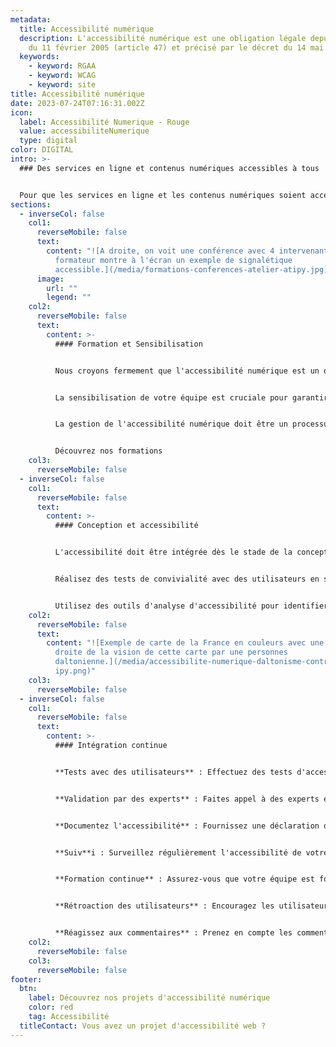 ```yaml
---
metadata:
  title: Accessibilité numérique
  description: L'accessibilité numérique est une obligation légale depuis la loi
    du 11 février 2005 (article 47) et précisé par le décret du 14 mai 2009
  keywords:
    - keyword: RGAA
    - keyword: WCAG
    - keyword: site
title: Accessibilité numérique
date: 2023-07-24T07:16:31.002Z
icon:
  label: Accessibilité Numerique - Rouge
  value: accessibiliteNumerique
  type: digital
color: DIGITAL
intro: >-
  ### Des services en ligne et contenus numériques accessibles à tous


  Pour que les services en ligne et les contenus numériques soient accessibles à tous, y compris les personnes en situation de handicap, il est essentiel de se conformer aux normes et aux bonnes pratiques en matière d'accessibilité.
sections:
  - inverseCol: false
    col1:
      reverseMobile: false
      text:
        content: "![A droite, on voit une conférence avec 4 intervenants. A gauche, un
          formateur montre à l'écran un exemple de signalétique
          accessible.](/media/formations-conferences-atelier-atipy.jpg)"
      image:
        url: ""
        legend: ""
    col2:
      reverseMobile: false
      text:
        content: >-
          #### Formation et Sensibilisation


          Nous croyons fermement que l'accessibilité numérique est un droit fondamental, et nous sommes déterminés à aider nos clients à offrir des expériences en ligne accessibles à tous.


          La sensibilisation de votre équipe est cruciale pour garantir que l'accessibilité numérique devienne une priorité au sein de votre organisation. Nous proposons des sessions de formation personnalisées pour sensibiliser vos employés aux enjeux de l'accessibilité et les aider à intégrer ces bonnes pratiques dans leur travail quotidien.


          La gestion de l'accessibilité numérique doit être un processus continu, intégré dans la culture de l'entreprise et soutenu par une solide sensibilisation et une expertise en la matière. Cela garantira que les produits et services numériques sont accessibles à tous, améliorant ainsi l'expérience utilisateur et répondant aux obligations légales.


          D﻿écouvrez nos formations
    col3:
      reverseMobile: false
  - inverseCol: false
    col1:
      reverseMobile: false
      text:
        content: >-
          #### Conception et accessibilité


          L'accessibilité doit être intégrée dès le stade de la conception. Assurez-vous que les wireframes, les maquettes et les spécifications tiennent compte des besoins des utilisateurs en situation de handicap.


          Réalisez des tests de convivialité avec des utilisateurs en situation de handicap pour identifier les problèmes d'accessibilité potentiels.


          Utilisez des outils d'analyse d'accessibilité pour identifier et corriger les problèmes d'accessibilité.
    col2:
      reverseMobile: false
      text:
        content: "![Exemple de carte de la France en couleurs avec une simulation à
          droite de la vision de cette carte par une personnes
          daltonienne.](/media/accessibilite-numerique-daltonisme-contrastes-at\
          ipy.png)"
    col3:
      reverseMobile: false
  - inverseCol: false
    col1:
      reverseMobile: false
      text:
        content: >-
          #### Intégration continue


          **Tests avec des utilisateurs** : Effectuez des tests d'accessibilité avec des utilisateurs en situation de handicap pour obtenir des commentaires précieux.


          **Validation par des experts** : Faites appel à des experts en accessibilité pour examiner le produit et identifier les problèmes potentiels.


          **Documentez l'accessibilité** : Fournissez une déclaration d'accessibilité qui explique le niveau d'accessibilité atteint et les mesures prises pour garantir l'accessibilité.


          **Suiv**i : Surveillez régulièrement l'accessibilité de votre site ou de votre application, car le contenu et les fonctionnalités peuvent évoluer.


          **Formation continue** : Assurez-vous que votre équipe est formée de manière continue pour rester au fait des dernières évolutions en matière d'accessibilité.


          **Rétroaction des utilisateurs** : Encouragez les utilisateurs à signaler les problèmes d'accessibilité et à fournir des retours d'expérience.


          **Réagissez aux commentaires** : Prenez en compte les commentaires des utilisateurs et les recommandations d'experts pour apporter des améliorations constantes.
    col2:
      reverseMobile: false
    col3:
      reverseMobile: false
footer:
  btn:
    label: Découvrez nos projets d'accessibilité numérique
    color: red
    tag: Accessibilité
  titleContact: Vous avez un projet d'accessibilité web ?
---
```

